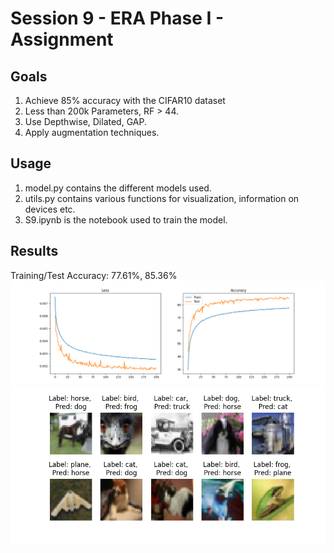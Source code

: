 # Session 9 - ERA Phase I - Assignment 

## Goals 
1. Achieve 85% accuracy with the CIFAR10 dataset
3. Less than 200k Parameters, RF > 44.
4. Use Depthwise, Dilated, GAP.  
5. Apply augmentation techniques. 


## Usage 
1. model.py contains the different models used. 
2. utils.py contains various functions for visualization, information on devices etc. 
3. S9.ipynb is the notebook used to train the model. 

## Results 

Training/Test Accuracy: 77.61%, 85.36%
![Loss](./results/Loss.png)
![misclassified](./results/misclassified.png)
